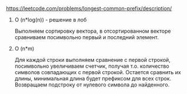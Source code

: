 https://leetcode.com/problems/longest-common-prefix/description/

1. O (n*log(n)) - решение в лоб

    Выполняем сортировку вектора, в отсортированном векторе сравниваем посимвольно первый и последний элемент.
    
2.  O (n*m) 

    Для каждой строки выполняем сравнение с первой строкой, посимвольно увеличиваем счетчик, получая т.о. количество символов совпадающих с первой строкой. Остается сравнить их длины, минимальная длина будет префиксом для всех строк. Возвращаем подстроку от нулевого символа до найденного.
